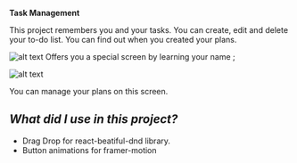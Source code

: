 **Task Management**

This project remembers you and your tasks.
You can create, edit and delete your to-do list.
You can find out when you created your plans.

![alt text](https://i.hizliresim.com/ysv3Zx.png "Login Screen")
Offers you a special screen by learning your name ;

![alt text](https://i.hizliresim.com/VBXVd1.png "Management Screen")

You can manage your plans on this screen.

## *What did I use in this project?*

 - Drag Drop for react-beatiful-dnd library.
-  Button animations for framer-motion




